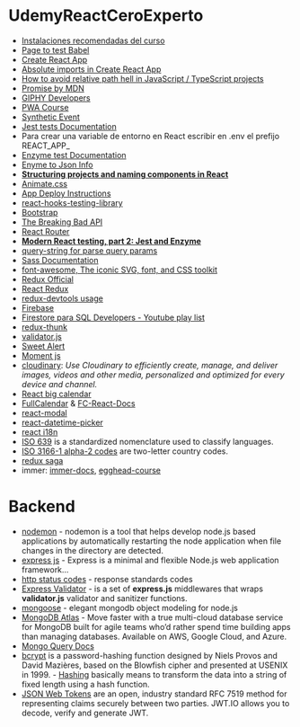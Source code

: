 # UdemyReactCeroExperto

* [Instalaciones recomendadas del curso](https://gist.github.com/Klerith/4a4abfd88a88b2d1f16efd95fea41362)
* [Page to test Babel](https://babeljs.io/)
* [Create React App](https://create-react-app.dev/)
* [Absolute imports in Create React App](https://dev.to/mr_frontend/absolute-imports-in-create-react-app-3ge8)
* [How to avoid relative path hell in JavaScript / TypeScript projects](https://goenning.net/2017/07/21/how-to-avoid-relative-path-hell-javascript-typescript-projects/)
* [Promise by MDN](https://developer.mozilla.org/en-US/docs/Web/JavaScript/Reference/Global_Objects/Promise)
* [GIPHY Developers](https://developers.giphy.com/)
* [PWA Course](https://codelabs.developers.google.com/dev-pwa-training/)
* [Synthetic Event](https://es.reactjs.org/docs/events.html)
* [Jest tests Documentation](https://jestjs.io/)
* Para crear una variable de entorno en React escribir en .env el prefijo REACT_APP_
* [Enzyme test Documentation](https://enzymejs.github.io/enzyme/)
* [Enyme to Json Info](https://www.npmjs.com/package/enzyme-to-json)
* **[Structuring projects and naming components in React](https://hackernoon.com/structuring-projects-and-naming-components-in-react-1261b6e18d76)**
* [Animate.css](https://animate.style/)
* [App Deploy Instructions](githubpages.md)
* [react-hooks-testing-library](https://react-hooks-testing-library.com/)
* [Bootstrap](https://getbootstrap.com/)
* [The Breaking Bad API](https://breakingbadapi.com/)
* [React Router](https://reactrouter.com/web/api/NavLink)
* **[Modern React testing, part 2: Jest and Enzyme](https://blog.sapegin.me/all/react-testing-2-jest-and-enzyme/)**
* [query-string for parse query params](https://www.npmjs.com/package/query-string)
* [Sass Documentation](https://sass-lang.com/documentation)
* [font-awesome, The iconic SVG, font, and CSS toolkit](https://cdnjs.com/libraries/font-awesome)
* [Redux Official](https://es.redux.js.org/)
* [React Redux](https://react-redux.js.org/)
* [redux-devtools usage](https://github.com/zalmoxisus/redux-devtools-extension#usage)
* [Firebase](https://firebase.google.com/)
* [Firestore para SQL Developers - Youtube play list](https://www.youtube.com/playlist?list=PLCKuOXG0bPi29EkcAuVCln9ISbExcQk66)
* [redux-thunk](https://www.npmjs.com/package/redux-thunk)
* [validator.js](https://www.npmjs.com/package/validator)
* [Sweet Alert](https://sweetalert2.github.io/)
* [Moment js](https://momentjs.com/)
* [cloudinary](https://cloudinary.com/): *Use Cloudinary to efficiently create, manage, and deliver images, videos and other media, personalized and optimized for every device and channel.*
* [React big calendar](https://www.npmjs.com/package/react-big-calendar)
* [FullCalendar](https://github.com/fullcalendar/fullcalendar) & [FC-React-Docs](https://fullcalendar.io/docs/react)
* [react-modal](https://www.npmjs.com/package/react-modal)
* [react-datetime-picker](https://www.npmjs.com/package/react-datetime-picker)
* [react i18n](https://react.i18next.com/guides/quick-start)
* [ISO 639](https://en.wikipedia.org/wiki/List_of_ISO_639-1_codes) is a standardized nomenclature used to classify languages.
* [ISO 3166-1 alpha-2 codes](https://en.wikipedia.org/wiki/ISO_3166-1_alpha-2) are two-letter country codes.
* [redux saga](https://redux-saga.js.org/)
* immer: [immer-docs](https://immerjs.github.io/immer/docs/introduction), [egghead-course](https://egghead.io/lessons/react-render-immutable-data-using-react)

# Backend

* [nodemon](https://www.npmjs.com/package/nodemon) - nodemon is a tool that helps develop node.js based applications by automatically restarting the node application when file changes in the directory are detected.
* [express js](https://expressjs.com/en/starter/installing.html) - Express is a minimal and flexible Node.js web application framework...
* [http status codes](https://www.restapitutorial.com/httpstatuscodes.html) - response standards codes
* [Express Validator](https://express-validator.github.io/docs/) - is a set of **express.js** middlewares that wraps **validator.js** validator and sanitizer functions.
* [mongoose](https://mongoosejs.com/) - elegant mongodb object modeling for node.js
* [MongoDB Atlas](https://www.mongodb.com/cloud/atlas) - Move faster with a true multi-cloud database service for MongoDB built for agile teams who’d rather spend time building apps than managing databases. Available on AWS, Google Cloud, and Azure.
* [Mongo Query Docs](https://docs.mongodb.com/manual/tutorial/query-documents/)
* [bcrypt](https://www.npmjs.com/package/bcryptjs) is a password-hashing function designed by Niels Provos and David Mazières, based on the Blowfish cipher and presented at USENIX in 1999. - [Hashing](https://dev.to/aditya278/understanding-and-implementing-password-hashing-in-nodejs-2m84) basically means to transform the data into a string of fixed length using a hash function.
* [JSON Web Tokens](https://jwt.io/) are an open, industry standard RFC 7519 method for representing claims securely between two parties. JWT.IO allows you to decode, verify and generate JWT.
